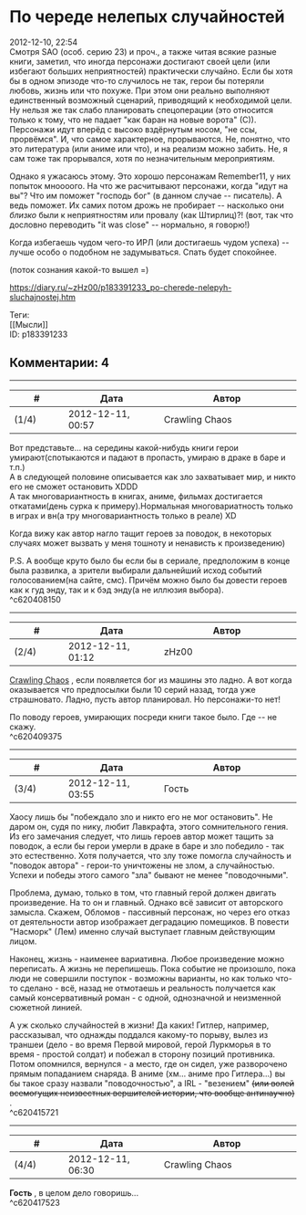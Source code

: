По череде нелепых случайностей
==============================

  
2012-12-10, 22:54  
 Смотря SAO (особ. серию 23) и проч., а также читая всякие разные книги, заметил, что иногда персонажи достигают своей цели (или избегают больших неприятностей) практически случайно. Если бы хотя бы в одном эпизоде что-то случилось не так, герои бы потеряли любовь, жизнь или что похуже. При этом они реально выполняют единственный возможный сценарий, приводящий к необходимой цели. Ну нельзя же так слабо планировать спецоперации (это относится только к тому, что не падает "как баран на новые ворота" (С)). Персонажи идут вперёд с высоко вздёрнутым носом, "не ссы, прорвёмся". И, что самое характерное, прорываются. Не, понятно, что это литература (или аниме или что), и на реализм можно забить. Не, я сам тоже так прорывался, хотя по незначительным мероприятиям.   
   
 Однако я ужасаюсь этому. Это хорошо персонажам Remember11, у них попыток мноооого. На что же расчитывают персонажи, когда "идут на вы"? Что им поможет "господь бог" (в данном случае -- писатель). А ведь поможет. Их самих потом дрожь не пробирает -- насколько они  *близко*  были к неприятностям или провалу (как Штирлиц)?! (вот, так что дословно переводить "it was close" -- нормально, я говорю!)   
   
 Когда избегаешь чудом чего-то ИРЛ (или достигаешь чудом успеха) -- лучше особо о подобном не задумываться. Спать будет спокойнее.   
   
  (поток сознания какой-то вышел =\)    
  
<https://diary.ru/~zHz00/p183391233_po-cherede-nelepyh-sluchajnostej.htm>  
  
Теги:  
[[Мысли]]  
ID: p183391233  


Комментарии: 4
--------------

  


---



|         #         |              Дата              |                     Автор                     |           ID           |
| --- | --- | --- | --- |
| (1/4) | 2012-12-11, 00:57 | Crawling Chaos | c620408150 |

  
 Вот представьте... на середины какой-нибудь книги герои умирают(спотыкаются и падают в пропасть, умираю в драке в баре и т.п.)   
 А в следующей половине описывается как зло захватывает мир, и никто его не сможет остановить XDDD   
 А так многовариантность в книгах, аниме, фильмах достигается откатами(день сурка к примеру).Нормальная многовариатность только в играх и вн(а тру многовариантность только в реале) XD   
   
 Когда вижу как автор нагло тащит героев за поводок, в некоторых случаях может вызвать у меня тошноту и ненависть к произведению)   
   
 P.S. А вообще круто было бы если бы в сериале, предположим в конце была развилка, а зрители выбирали дальнейший исход событий голосованием(на сайте, смс). Причём можно было бы довести героев как к гуд энду, так и к бэд энду(а не иллюзия выбора).   
 ^c620408150

---



|         #         |              Дата              |                     Автор                     |           ID           |
| --- | --- | --- | --- |
| (2/4) | 2012-12-11, 01:12 | zHz00 | c620409375 |

  
  [Crawling Chaos](http://degozaru.diary.ru "de gozaru")  , если появляется бог из машины это ладно. А вот когда оказывается что предпосылки были 10 серий назад, тогда уже страшновато. Ладно, пусть автор планировал. Но персонажи-то нет!   
   
 По поводу героев, умирающих посреди книги такое было. Где -- не скажу.   
 ^c620409375

---



|         #         |              Дата              |                     Автор                     |           ID           |
| --- | --- | --- | --- |
| (3/4) | 2012-12-11, 03:55 | Гость | c620415721 |

  
 Хаосу лишь бы "побеждало зло и никто его не мог остановить". Не даром он, судя по нику, любит Лавкрафта, этого сомнительного гения. Из его замечания следует, что лишь героев автор может тащить за поводок, а если бы герои умерли в драке в баре и зло победило - так это естественно. Хотя получается, что злу тоже помогла случайность и "поводок автора" - герои-то уничтожены не злом, а случайностью. Успехи и победы этого самого "зла" бывают не менее "поводочными".   
   
 Проблема, думаю, только в том, что главный герой должен двигать произведение. На то он и главный. Однако всё зависит от авторского замысла. Скажем, Обломов - пассивный персонаж, но через его отказ от деятельности автор изображает деградацию помещиков. В повести "Насморк" (Лем) именно случай выступает главным действующим лицом.   
   
 Наконец, жизнь - наименее вариативна. Любое произведение можно переписать. А жизнь не перепишешь. Пока событие не произошло, пока люди не совершили поступок - возможны варианты, но как только что-то сделано - всё, назад не отмотаешь и реальность получается как самый консервативный роман - с одной, однозначной и неизменной сюжетной линией.   
   
 А уж сколько случайностей в жизни! Да каких! Гитлер, например, рассказывал, что однажды поддался какому-то порыву, вылез из траншеи (дело - во время Первой мировой, герой Луркморья в то время - простой солдат) и побежал в сторону позиций противника. Потом опомнился, вернулся - а место, где он сидел, уже разворочено прямым попаданием снаряда. В аниме (хм... аниме про Гитлера...) вы бы такое сразу назвали "поводочностью", а IRL - "везением"  ~~(или волей всемогущих неизвестных вершителей истории, что вообще антинаучно)~~  .   
 ^c620415721

---



|         #         |              Дата              |                     Автор                     |           ID           |
| --- | --- | --- | --- |
| (4/4) | 2012-12-11, 06:30 | Crawling Chaos | c620417523 |

  
  **Гость**  , в целом дело говоришь...   
 ^c620417523